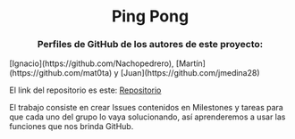 
<h1 align="center">Ping Pong</h1>

<h3 align="center">Perfiles de GitHub de los autores de este proyecto:</h3>
[Ignacio](https://github.com/Nachopedrero), [Martín](https://github.com/mat0ta) y [Juan](https://github.com/jmedina28)

El link del repositorio es este: [Repositorio](https://github.com/mat0ta/ping-pong)

El trabajo consiste en crear Issues contenidos en Milestones y tareas para que cada uno del grupo lo vaya solucionando, así aprenderemos a usar las funciones que nos brinda GitHub.
